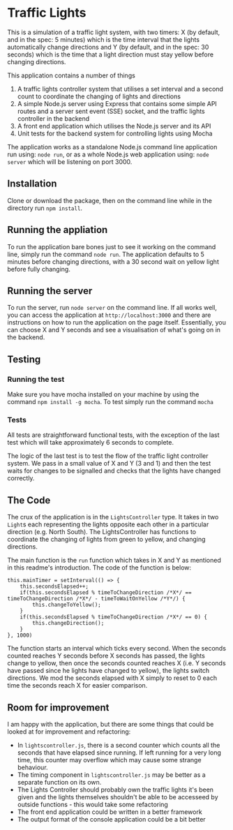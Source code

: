# Traffic Lights

This is a simulation of a traffic light system, with two timers: X (by default, and in the spec: 5 minutes) which is the time interval that the lights automatically change directions and Y (by default, and in the spec: 30 seconds) which is the time that a light direction must stay yellow before changing directions.

This application contains a number of things
1. A traffic lights controller system that utilises a set interval and a second count to coordinate the changing of lights and directions
1. A simple Node.js server using Express that contains some simple API routes and a server sent event (SSE) socket, and the traffic lights controller in the backend
1. A front end application which utilises the Node.js server and its API
1. Unit tests for the backend system for controlling lights using Mocha

The application works as a standalone Node.js command line application run using: ```node run```, or as a whole Node.js web application using: ```node server``` which will be listening on port 3000.

## Installation
Clone or download the package, then on the command line while in the directory run ```npm install```.

## Running the appliation
To run the application bare bones just to see it working on the command line, simply run the command ```node run```. The application defaults to 5 minutes before changing directions, with a 30 second wait on yellow light before fully changing.

## Running the server
To run the server, run ```node server``` on the command line. If all works well, you can access the application at ```http://localhost:3000``` and there are instructions on how to run the application on the page itself. Essentially, you can choose X and Y seconds and see a visualisation of what's going on in the backend.

## Testing

### Running the test
Make sure you have mocha installed on your machine by using the command ```npm install -g mocha```. To test simply run the command ```mocha```

### Tests
All tests are straightforward functional tests, with the exception of the last test which will take approximately 6 seconds to complete. 

The logic of the last test is to test the flow of the traffic light controller system. We pass in a small value of X and Y (3 and 1) and then the test waits for changes to be signalled and checks that the lights have changed correctly.

## The Code
The crux of the application is in the ```LightsController``` type. It takes in two ```Light```s each representing the lights opposite each other in a particular direction (e.g. North South). The LightsController has functions to coordinate the changing of lights from green to yellow, and changing directions.

The main function is the ```run``` function which takes in X and Y as mentioned in this readme's introduction. The code of the function is below:

```
this.mainTimer = setInterval(() => {
	this.secondsElapsed++;
	if(this.secondsElapsed % timeToChangeDirection /*X*/ == timeToChangeDirection /*X*/ - timeToWaitOnYellow /*Y*/) {
		this.changeToYellow();
	}
	if(this.secondsElapsed % timeToChangeDirection /*X*/ == 0) {
		this.changeDirection();
	}
}, 1000)
```

The function starts an interval which ticks every second. When the seconds counted reaches Y seconds before X seconds has passed, the lights change to yellow, then once the seconds counted reaches X (i.e. Y seconds have passed since he lights have changed to yellow), the lights switch directions. We mod the seconds elapsed with X simply to reset to 0 each time the seconds reach X for easier comparison.

## Room for improvement
I am happy with the application, but there are some things that could be looked at for improvement and refactoring:
* In ```lightscontroller.js```, there is a second counter which counts all the seconds that have elapsed since running. If left running for a very long time, this counter may overflow which may cause some strange behaviour.
* The timing component in ```lightscontroller.js``` may be better as a separate function on its own.
* The Lights Controller should probably own the traffic lights it's been given and the lights themselves shouldn't be able to be accesseed by outside functions - this would take some refactoring
* The front end application could be written in a better framework
* The output format of the console application could be a bit better